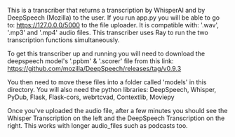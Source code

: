 This is a transcriber that returns a transcription by WhisperAI and by DeepSpeech (Mozilla) to the user. If you run app.py you will be able to go to: https://127.0.0.0/5000 to the file uploader. It is compatible with: '.wav', '.mp3' and '.mp4' audio files. This transcriber uses Ray to run the two transcription functions simultaneously.

To get this transcriber up and running you will need to download the deepspeech model's '.ppbm' & '.scorer' file from this link:
https://github.com/mozilla/DeepSpeech/releases/tag/v0.9.3

You then need to move these files into a folder called 'models' in this directory.
You will also need the python libraries:
DeepSpeech,
Whisper,
PyDub,
Flask,
Flask-cors,
webrtcvad,
Contextlib,
Moviepy

Once you've uploaded the audio file, after a few minutes you should see the Whisper Transcription on the left and the DeepSpeech Transcription on the right. This works with longer audio_files such as podcasts too.
